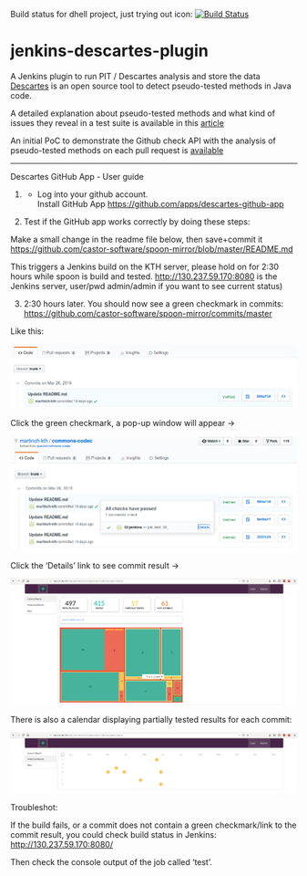 
Build status for dhell project, just trying out icon:
[![Build Status](http://130.237.59.170:8080/buildStatus/icon?job=test)](http://130.237.59.170:8080/job/test)

# jenkins-descartes-plugin
A Jenkins plugin to run PIT / Descartes analysis and store the data 
[Descartes](https://github.com/STAMP-project/pitest-descartes) is an open source tool to detect pseudo-tested methods in Java code.

A detailed explanation about pseudo-tested methods and what kind of
issues they reveal in a test suite is available in this [article](https://softwarediversity.eu/beaune.pdf)

An initial PoC to demonstrate the Github check API with the analysis of pseudo-tested methods on each pull request is [available](https://github.com/STAMP-project/descartes-github-app)

---------------------------

Descartes GitHub App - User guide

1)  -   Log into your github account.    
Install GitHub App https://github.com/apps/descartes-github-app

2) Test if the GitHub app works correctly by doing these steps:

Make a small change in the readme file below, then save+commit it 
https://github.com/castor-software/spoon-mirror/blob/master/README.md

This triggers a Jenkins build on the KTH server, please hold on for 2:30 hours while spoon is build and tested. http://130.237.59.170:8080 is the Jenkins server, user/pwd admin/admin if you want to see current status)

3) 2:30 hours later. You should now see a green checkmark in commits:
https://github.com/castor-software/spoon-mirror/commits/master

Like this:

![git/git image](doc/1.png)

Click the green checkmark, a pop-up window will appear ->

![git/git image](doc/2.png)

Click the ‘Details’ link to see commit result ->

![git/git image](doc/3.png)

There is also a calendar displaying partially tested results for each commit:

![git/git image](doc/4.png)

Troubleshot:

If the build fails, or a commit does not contain a green checkmark/link to the commit result, you could check build status in Jenkins: http://130.237.59.170:8080/  

Then check the console output of the job called ‘test’.


